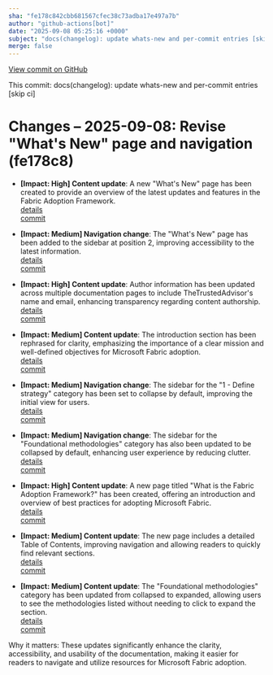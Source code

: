 ```yaml
---
sha: "fe178c842cbb681567cfec38c73adba17e497a7b"
author: "github-actions[bot]"
date: "2025-09-08 05:25:16 +0000"
subject: "docs(changelog): update whats-new and per-commit entries [skip ci]"
merge: false
---
```


[View commit on GitHub](https://github.com/TheTrustedAdvisor/FabricAdoptionFramework/commit/fe178c842cbb681567cfec38c73adba17e497a7b)

This commit: docs(changelog): update whats-new and per-commit entries [skip ci]

# Changes – 2025-09-08: Revise "What's New" page and navigation (fe178c8)

- **[Impact: High] Content update**: A new "What's New" page has been created to provide an overview of the latest updates and features in the Fabric Adoption Framework.  
   [details](/docs/about/changes/2025-09-06-7debe015689cae712102e0878a368d28166bb5bc.md)  
   [commit](https://github.com/TheTrustedAdvisor/FabricAdoptionFramework/commit/7debe015689cae712102e0878a368d28166bb5bc)

- **[Impact: Medium] Navigation change**: The "What's New" page has been added to the sidebar at position 2, improving accessibility to the latest information.  
   [details](/docs/about/changes/2025-09-06-7debe015689cae712102e0878a368d28166bb5bc.md)  
   [commit](https://github.com/TheTrustedAdvisor/FabricAdoptionFramework/commit/7debe015689cae712102e0878a368d28166bb5bc)

- **[Impact: High] Content update**: Author information has been updated across multiple documentation pages to include TheTrustedAdvisor's name and email, enhancing transparency regarding content authorship.  
   [details](/docs/about/changes/2025-09-06-7debe015689cae712102e0878a368d28166bb5bc.md)  
   [commit](https://github.com/TheTrustedAdvisor/FabricAdoptionFramework/commit/7debe015689cae712102e0878a368d28166bb5bc)

- **[Impact: Medium] Content update**: The introduction section has been rephrased for clarity, emphasizing the importance of a clear mission and well-defined objectives for Microsoft Fabric adoption.  
   [details](/docs/about/changes/2025-09-06-7debe015689cae712102e0878a368d28166bb5bc.md)  
   [commit](https://github.com/TheTrustedAdvisor/FabricAdoptionFramework/commit/7debe015689cae712102e0878a368d28166bb5bc)

- **[Impact: Medium] Navigation change**: The sidebar for the "1 - Define strategy" category has been set to collapse by default, improving the initial view for users.  
   [details](/docs/about/changes/2025-09-06-7debe015689cae712102e0878a368d28166bb5bc.md)  
   [commit](https://github.com/TheTrustedAdvisor/FabricAdoptionFramework/commit/7debe015689cae712102e0878a368d28166bb5bc)

- **[Impact: Medium] Navigation change**: The sidebar for the "Foundational methodologies" category has also been updated to be collapsed by default, enhancing user experience by reducing clutter.  
   [details](/docs/about/changes/2025-09-06-7debe015689cae712102e0878a368d28166bb5bc.md)  
   [commit](https://github.com/TheTrustedAdvisor/FabricAdoptionFramework/commit/7debe015689cae712102e0878a368d28166bb5bc)

- **[Impact: High] Content update**: A new page titled "What is the Fabric Adoption Framework?" has been created, offering an introduction and overview of best practices for adopting Microsoft Fabric.  
   [details](/docs/about/changes/2025-09-06-7debe015689cae712102e0878a368d28166bb5bc.md)  
   [commit](https://github.com/TheTrustedAdvisor/FabricAdoptionFramework/commit/7debe015689cae712102e0878a368d28166bb5bc)

- **[Impact: Medium] Content update**: The new page includes a detailed Table of Contents, improving navigation and allowing readers to quickly find relevant sections.  
   [details](/docs/about/changes/2025-09-06-7debe015689cae712102e0878a368d28166bb5bc.md)  
   [commit](https://github.com/TheTrustedAdvisor/FabricAdoptionFramework/commit/7debe015689cae712102e0878a368d28166bb5bc)

- **[Impact: Medium] Content update**: The "Foundational methodologies" category has been updated from collapsed to expanded, allowing users to see the methodologies listed without needing to click to expand the section.  
   [details](/docs/about/changes/2025-09-06-7debe015689cae712102e0878a368d28166bb5bc.md)  
   [commit](https://github.com/TheTrustedAdvisor/FabricAdoptionFramework/commit/7debe015689cae712102e0878a368d28166bb5bc)

Why it matters: These updates significantly enhance the clarity, accessibility, and usability of the documentation, making it easier for readers to navigate and utilize resources for Microsoft Fabric adoption.
